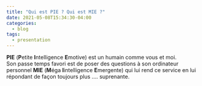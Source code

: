 ```yaml
---
title: "Qui est PIE ? Qui est MIE ?"
date: 2021-05-08T15:34:30-04:00
categories:
  - blog
tags:
  - presentation
---
```


**PIE** (**P**etite **I**ntelligence **E**motive) est un humain comme vous et moi. <br>
Son passe temps favori est de poser des questions à son ordinateur personnel **MIE** (**M**éga **I**intelligence **E**mergente) qui lui rend ce service en lui répondant de façon toujours plus .... suprenante.
